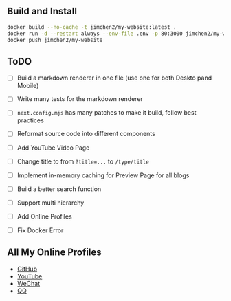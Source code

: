 ## Build and Install 

```sh
docker build --no-cache -t jimchen2/my-website:latest .
docker run -d --restart always --env-file .env -p 80:3000 jimchen2/my-website:latest
docker push jimchen2/my-website
```

## ToDO

- [ ] Build a markdown renderer in one file (use one for both Deskto pand Mobile)
- [ ] Write many tests for the markdown renderer
- [ ] `next.config.mjs` has many patches to make it build, follow best practices
- [ ] Reformat source code into different components
- [ ] Add YouTube Video Page
- [ ] Change title to from `?title=...` to `/type/title`
- [ ] Implement in-memory caching for Preview Page for all blogs
- [ ] Build a better search function
- [ ] Support multi hierarchy
- [ ] Add Online Profiles
- [ ] Fix Docker Error



## All My Online Profiles

- [GitHub](https://github.com/jimchen2)
- [YouTube](https://www.youtube.com/@JC-ss5nj)
- [WeChat](https://cdn.jimchen.me/w.jpg)
- [QQ](https://cdn.jimchen.me/qq.jpg)
